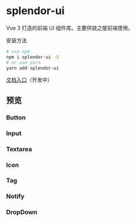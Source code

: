 # splendor-ui

Vue 3 打造的前端 UI 组件库。主要供骁之屋前端使用。

安装方法

```bash
# use npm
npm i splendor-ui -S
# or use yarn
yarn add splendor-ui
```

[文档入口](./docs/index.md)（开发中）

## 预览

### Button

<ButtonPart />

### Input

<InputPart />

### Textarea

<TextareaPart />

### Icon

<IconPart />

### Tag

<TagPart />

### Notify

<NotifyPart />

### DropDown

<DropDownPart />

<div style="height: 200px;"></div>